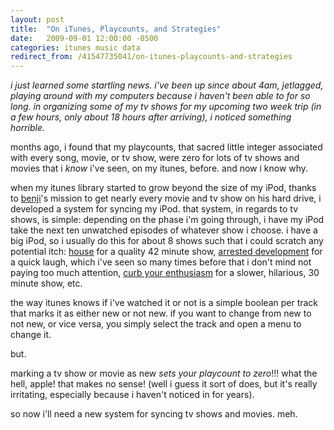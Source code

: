 ```yaml
---
layout: post
title:  "On iTunes, Playcounts, and Strategies"
date:   2009-09-01 12:00:00 -0500
categories: itunes music data
redirect_from: /41547735041/on-itunes-playcounts-and-strategies
---
```


_i just learned some startling news. i've been up since about 4am, jetlagged, playing around with my computers because i haven't been able to for so long. in organizing some of my tv shows for my upcoming two week trip (in a few hours, only about 18 hours after arriving), i noticed something horrible._

months ago, i found that my playcounts, that sacred little integer associated with every song, movie, or tv show, were zero for lots of tv shows and movies that i _know_&nbsp;i've seen, on my itunes, before. and now i know why.

when my itunes library started to grow beyond the size of my iPod, thanks to [benji](http://avalantern.com/benji/)'s mission to get nearly every movie and tv show on his hard drive, i developed a system for syncing my iPod. that system, in regards to tv shows, is simple: depending on the phase i'm going through, i have my iPod take the next ten unwatched episodes of whatever show i choose. i have a big iPod, so i usually do this for about 8 shows such that i could scratch any potential itch: [house](http://ax.search.itunes.apple.com/WebObjects/MZSearch.woa/wa/search?entity=tvSeason&amp;amp;media=all&amp;amp;submit=seeAllLockups&amp;amp;term=house)&nbsp;for a quality 42 minute show, [arrested development](http://ax.search.itunes.apple.com/WebObjects/MZSearch.woa/wa/search?entity=tvSeason&amp;amp;media=all&amp;amp;submit=seeAllLockups&amp;amp;term=arrested%20development)&nbsp;for a quick laugh, which i've seen so many times before that i don't mind not paying too much attention, [curb your enthusiasm](http://ax.search.itunes.apple.com/WebObjects/MZSearch.woa/wa/search?entity=tvSeason&amp;amp;media=all&amp;amp;submit=seeAllLockups&amp;amp;term=curb%20your%20enthusiasm)&nbsp;for a slower, hilarious, 30 minute show, etc.

the way itunes knows if i've watched it or not is a simple boolean per track that marks it as either new or not new. if you want to change from new to not new, or vice versa, you simply select the track and open a menu to change it.

but.

marking a tv show or movie as new _sets your playcount to zero_!!! what the hell, apple! that makes no sense! (well i guess it sort of does, but it's really irritating, especially because i haven't noticed in for years).

so now i'll need a new system for syncing tv shows and movies. meh.
